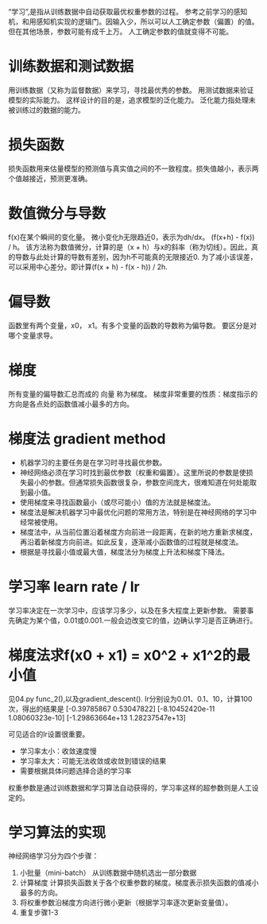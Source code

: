 “学习”,是指从训练数据中自动获取最优权重参数的过程。
参考之前学习的感知机，和用感知机实现的逻辑门。因输入少，所以可以人工确定参数（偏置）的值。但在其他场景，参数可能有成千上万。
人工确定参数的值就变得不可能。

# 训练数据和测试数据
用训练数据（又称为监督数据）来学习，寻找最优秀的参数。
用测试数据来验证模型的实际能力。
这样设计的目的是，追求模型的泛化能力。
泛化能力指处理未被训练过的数据的能力。

# 损失函数
损失函数用来估量模型的预测值与真实值之间的不一致程度。损失值越小，表示两个值越接近，预测更准确。

# 数值微分与导数
f(x)在某个瞬间的变化量。
微小变化h无限趋近0，表示为dh/dx。 (f(x+h) - f(x)) / h。
该方法称为数值微分，计算的是（x + h）与x的斜率（称为切线）。因此，真的导数与此处计算的导数有差别，因为h不可能真的无限接近0.
为了减小该误差，可以采用中心差分。即计算(f(x + h) - f(x - h)) / 2h.

# 偏导数
函数里有两个变量，x0， x1。有多个变量的函数的导数称为偏导数。
要区分是对哪个变量求导。

# 梯度
所有变量的偏导数汇总而成的 向量 称为梯度。
梯度非常重要的性质：梯度指示的方向是各点处的函数值减小最多的方向。

# 梯度法 gradient method
* 机器学习的主要任务是在学习时寻找最优参数。
* 神经网络必须在学习时找到最优参数（权重和偏置）。这里所说的参数是使损失最小的参数。但通常损失函数很复杂，参数空间庞大，很难知道在何处能取到最小值。
* 使用梯度来寻找函数最小（或尽可能小）值的方法就是梯度法。
* 梯度法是解决机器学习中最优化问题的常用方法，特别是在神经网络的学习中经常被使用。
* 梯度法中，从当前位置沿着梯度方向前进一段距离，在新的地方重新求梯度，再沿着新梯度方向前进。如此反复，逐渐减小函数值的过程就是梯度法。
* 根据是寻找最小值或最大值，梯度法分为梯度上升法和梯度下降法。

# 学习率 learn rate / lr
学习率决定在一次学习中，应该学习多少，以及在多大程度上更新参数。
需要事先确定为某个值，0.01或0.001.一般会边改变它的值，边确认学习是否正确进行。

# 梯度法求f(x0 + x1) = x0^2 + x1^2的最小值
见04.py func_2(),以及gradient_descent().
lr分别设为0.01、0.1、10，计算100次，得出的结果是
[-0.39785867  0.53047822]
[-8.10452420e-11  1.08060323e-10]
[-1.29863664e+13  1.28237547e+13]

可见适合的lr设置很重要。
- 学习率太小：收敛速度慢
- 学习率太大：可能无法收敛或收敛到错误的结果
- 需要根据具体问题选择合适的学习率

权重参数是通过训练数据和学习算法自动获得的，学习率这样的超参数则是人工设定的。

# 学习算法的实现
神经网络学习分为四个步骤：
1. 小批量（mini-batch） 从训练数据中随机选出一部分数据
2. 计算梯度 计算损失函数关于各个权重参数的梯度。梯度表示损失函数的值减小最多的方向。
3. 将权重参数沿梯度方向进行微小更新（根据学习率逐次更新变量值）。
4. 重复步骤1-3